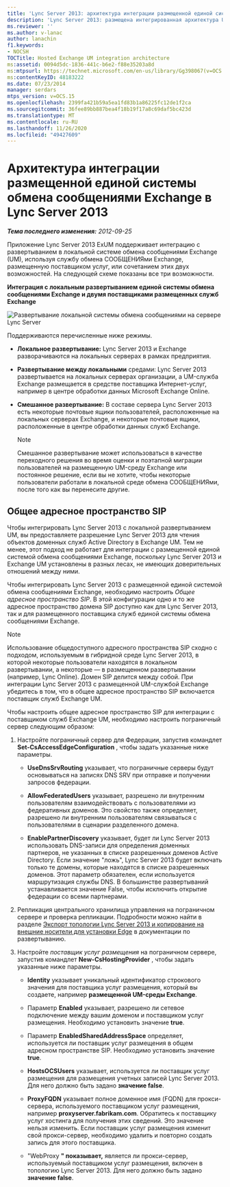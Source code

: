 ```yaml
---
title: 'Lync Server 2013: архитектура интеграции размещенной единой системы обмена сообщениями Exchange'
description: 'Lync Server 2013: размещена интегрированная архитектура UM Exchange.'
ms.reviewer: ''
ms.author: v-lanac
author: lanachin
f1.keywords:
- NOCSH
TOCTitle: Hosted Exchange UM integration architecture
ms:assetid: 0094d5dc-1836-441c-b6e2-f88e35203a8d
ms:mtpsurl: https://technet.microsoft.com/en-us/library/Gg398067(v=OCS.15)
ms:contentKeyID: 48183222
ms.date: 07/23/2014
manager: serdars
mtps_version: v=OCS.15
ms.openlocfilehash: 2399fa421b59a5ea1fd83b1a86225fc12de1f2ca
ms.sourcegitcommit: 36fee89bb887bea4f18b19f17a8c69daf5bc423d
ms.translationtype: MT
ms.contentlocale: ru-RU
ms.lasthandoff: 11/26/2020
ms.locfileid: "49427609"
---
```

# <a name="hosted-exchange-um-integration-architecture-in-lync-server-2013"></a>Архитектура интеграции размещенной единой системы обмена сообщениями Exchange в Lync Server 2013

<div data-xmlns="http://www.w3.org/1999/xhtml">

<div class="topic" data-xmlns="http://www.w3.org/1999/xhtml" data-msxsl="urn:schemas-microsoft-com:xslt" data-cs="https://msdn.microsoft.com/">

<div data-asp="https://msdn2.microsoft.com/asp">



</div>

<div id="mainSection">

<div id="mainBody">

<span> </span>

_**Тема последнего изменения:** 2012-09-25_

Приложение Lync Server 2013 ExUM поддерживает интеграцию с развертыванием в локальной системе обмена сообщениями Exchange (UM), используя службу обмена СООБЩЕНИЯми Exchange, размещенную поставщиком услуг, или сочетанием этих двух возможностей. На следующей схеме показаны все три возможности.

**Интеграция с локальным развертыванием единой системы обмена сообщениями Exchange и двумя поставщиками размещенных служб Exchange**

![Развертывание локальной системы обмена сообщениями на сервере Lync Server](images/Gg398821.d6498eb9-87ee-40f3-8ecd-852f91546590(OCS.15).jpg "Развертывание локальной системы обмена сообщениями на сервере Lync Server")

Поддерживаются перечисленные ниже режимы.

  - **Локальное развертывание:** Lync Server 2013 и Exchange разворачиваются на локальных серверах в рамках предприятия.

  - **Развертывание между локальными** средами: Lync Server 2013 развертывается на локальных серверах организации, а UM-служба Exchange размещается в средстве поставщика Интернет-услуг, например в центре обработки данных Microsoft Exchange Online.

  - **Смешанное развертывание:** В составе сервера Lync Server 2013 есть некоторые почтовые ящики пользователей, расположенные на локальных серверах Exchange, и некоторые почтовые ящики, расположенные в центре обработки данных служб Exchange.
    
    <div>
    

    > [!NOTE]  
    > Смешанное развертывание может использоваться в качестве переходного решения во время оценки и поэтапной миграции пользователей на размещенную UM-среду Exchange или постоянное решение, если вы не хотите, чтобы некоторые пользователи работали в локальной среде обмена СООБЩЕНИЯми, после того как вы перенесите другие.

    
    </div>

<div>

## <a name="shared-sip-address-space"></a>Общее адресное пространство SIP

Чтобы интегрировать Lync Server 2013 с локальной развертыванием UM, вы предоставляете разрешение Lync Server 2013 для чтения объектов доменных служб Active Directory в Exchange UM. Тем не менее, этот подход не работает для интеграции с размещенной единой системой обмена сообщениями Exchange, поскольку Lync Server 2013 и Exchange UM установлены в разных лесах, не имеющих доверительных отношений между ними.

Чтобы интегрировать Lync Server 2013 с размещенной единой системой обмена сообщениями Exchange, необходимо настроить *Общее адресное пространство SIP*. В этой конфигурации одно и то же адресное пространство домена SIP доступно как для Lync Server 2013, так и для размещенного поставщика служб единой системы обмена сообщениями Exchange.

<div>


> [!NOTE]  
> Использование общедоступного адресного пространства SIP сходно с подходом, используемым в гибридной среде Lync Server 2013, в которой некоторые пользователи находятся в локальном развертывании, а некоторые — в размещенном развертывании (например, Lync Online). Домен SIP делится между собой. При интеграции Lync Server 2013 с размещенной UM-службой Exchange убедитесь в том, что в общее адресное пространство SIP включается поставщик служб Exchange UM.



</div>

Чтобы настроить общее адресное пространство SIP для интеграции с поставщиком служб Exchange UM, необходимо настроить пограничный сервер следующим образом:

1.  Настройте пограничный сервер для Федерации, запустив командлет **Set-CsAccessEdgeConfiguration** , чтобы задать указанные ниже параметры.
    
      - **UseDnsSrvRouting** указывает, что пограничные серверы будут основываться на записях DNS SRV при отправке и получении запросов федерации.
    
      - **AllowFederatedUsers** указывает, разрешено ли внутренним пользователям взаимодействовать с пользователями из федеративных доменов. Это свойство также определяет, разрешено ли внутренним пользователям связываться с пользователями в сценарии разделенного домена.
    
      - **EnablePartnerDiscovery** указывает, будет ли Lync Server 2013 использовать DNS-записи для определения доменных партнеров, не указанных в списке разрешенных доменов Active Directory. Если значение "ложь", Lync Server 2013 будет включать только те домены, которые находятся в списке разрешенных доменов. Этот параметр обязателен, если используется маршрутизация службы DNS. В большинстве развертываний устанавливается значение False, чтобы исключить открытие федерации со всеми партнерами.

2.  Репликация центрального хранилища управления на пограничном сервере и проверка репликации. Подробности можно найти в разделе [Экспорт топологии Lync Server 2013 и копирование на внешние носители для установки Edge](lync-server-2013-export-your-topology-and-copy-it-to-external-media-for-edge-installation.md) в документации по развертыванию.

3.  Настройте *поставщик услуг размещения* на пограничном сервере, запустив командлет **New-CsHostingProvider** , чтобы задать указанные ниже параметры.
    
      - **Identity** указывает уникальный идентификатор строкового значения для поставщика услуг размещения, который вы создаете, например **размещенной UM-среды Exchange**.
    
      - Параметр **Enabled** указывает, разрешено ли сетевое подключение между вашим доменом и поставщиком услуг размещения. Необходимо установить значение **true**.
    
      - Параметр **EnabledSharedAddressSpace** определяет, используется ли поставщик услуг размещения в общем адресном пространстве SIP. Необходимо установить значение **true**.
    
      - **HostsOCSUsers** указывает, используется ли поставщик услуг размещения для размещения учетных записей Lync Server 2013. Для него должно быть задано **значение false**.
    
      - **ProxyFQDN** указывает полное доменное имя (FQDN) для прокси-сервера, используемого поставщиком услуг размещения, например **proxyserver.fabrikam.com**. Обратитесь к поставщику услуг хостинга для получения этих сведений. Это значение нельзя изменить. Если поставщик услуг размещения изменит свой прокси-сервер, необходимо удалить и повторно создать запись для этого поставщика.
    
      - "WebProxy **" показывает,** является ли прокси-сервер, используемый поставщиком услуг размещения, включен в топологию Lync Server 2013. Для него должно быть задано **значение false**.

</div>

</div>

<span> </span>

</div>

</div>

</div>


